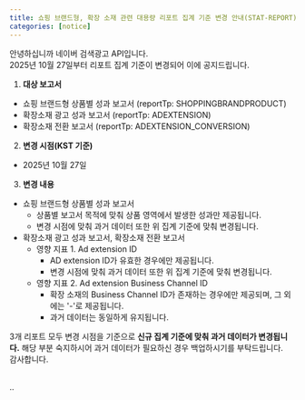 ```yaml
---
title: 쇼핑 브랜드형, 확장 소재 관련 대용량 리포트 집계 기준 변경 안내(STAT-REPORT)
categories: [notice]
---
```


안녕하십니까 네이버 검색광고 API입니다.<br>
2025년 10월 27일부터 리포트 집계 기준이 변경되어 이에 공지드립니다. <br>

1. **대상 보고서** <br>
  - 쇼핑 브랜드형 상품별 성과 보고서 (reportTp: SHOPPINGBRANDPRODUCT)
  - 확장소재 광고 성과 보고서 (reportTp: ADEXTENSION)
  - 확장소재 전환 보고서 (reportTp: ADEXTENSION_CONVERSION)

2.  **변경 시점(KST 기준)** <br>
  - 2025년 10월 27일

3. **변경 내용**<br>
  - 쇼핑 브랜드형 상품별 성과 보고서 <br>
      * 상품별 보고서 목적에 맞춰 상품 영역에서 발생한 성과만 제공됩니다. <br>
      * 변경 시점에 맞춰 과거 데이터 또한 위 집계 기준에 맞춰 변경됩니다. <br>
  - 확장소재 광고 성과 보고서, 확장소재 전환 보고서 <br>
      * 영향 지표 1. Ad extension ID <br>
        * AD extension ID가 유효한 경우에만 제공됩니다. <br>
        * 변경 시점에 맞춰 과거 데이터 또한 위 집계 기준에 맞춰 변경됩니다. <br>
      * 영향 지표 2. Ad extension Business Channel ID <br>
        * 확장 소재의 Business Channel ID가 존재하는 경우에만 제공되며, 그 외에는 '-'로 제공됩니다. <br>
        * 과거 데이터는 동일하게 유지됩니다. <br>

3개 리포트 모두 변경 시점을 기준으로 **신규 집계 기준에 맞춰 과거 데이터가 변경됩니다.** 해당 부분 숙지하시어 과거 데이터가 필요하신 경우 백업하시기를 부탁드립니다.<br>
감사합니다.<br>
<br>

..


